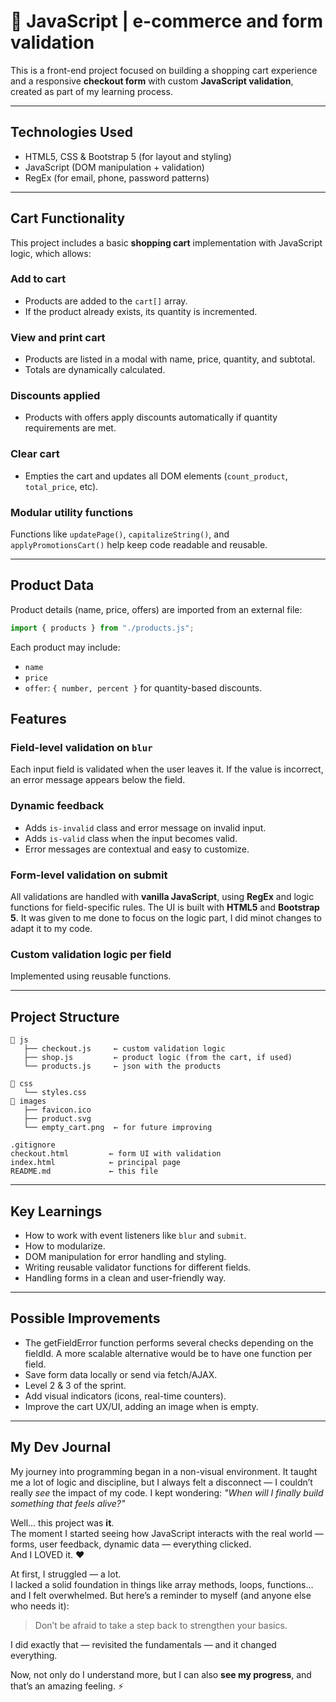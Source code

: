 # 🛒 JavaScript | e-commerce and form validation 

This is a front-end project focused on building a shopping cart experience and a responsive **checkout form** with custom **JavaScript validation**, created as part of my learning process. 

---

## Technologies Used

- HTML5, CSS & Bootstrap 5 (for layout and styling)
- JavaScript (DOM manipulation + validation)
- RegEx (for email, phone, password patterns)

---

## Cart Functionality

This project includes a basic **shopping cart** implementation with JavaScript logic, which allows:

### Add to cart
- Products are added to the `cart[]` array.
- If the product already exists, its quantity is incremented.

### View and print cart
- Products are listed in a modal with name, price, quantity, and subtotal.
- Totals are dynamically calculated.

### Discounts applied
- Products with offers apply discounts automatically if quantity requirements are met.

### Clear cart
- Empties the cart and updates all DOM elements (`count_product`, `total_price`, etc).

### Modular utility functions
Functions like `updatePage()`, `capitalizeString()`, and `applyPromotionsCart()` help keep code readable and reusable.

---

## Product Data

Product details (name, price, offers) are imported from an external file:  
```js
import { products } from "./products.js";
```

Each product may include:
- `name`
- `price`
- `offer`: `{ number, percent }` for quantity-based discounts.

## Features

### Field-level validation on `blur`
Each input field is validated when the user leaves it. If the value is incorrect, an error message appears below the field.

### Dynamic feedback
- Adds `is-invalid` class and error message on invalid input.
- Adds `is-valid` class when the input becomes valid.
- Error messages are contextual and easy to customize.

### Form-level validation on submit
All validations are handled with **vanilla JavaScript**, using **RegEx** and logic functions for field-specific rules. 
The UI is built with **HTML5** and **Bootstrap 5**. It was given to me done to focus on the logic part, I did minot changes to adapt it to my code.

### Custom validation logic per field
Implemented using reusable functions.

---

## Project Structure

```
📁 js
   ├── checkout.js     ← custom validation logic
   ├── shop.js         ← product logic (from the cart, if used)
   └── products.js     ← json with the products

📁 css
   └── styles.css
📁 images
   ├── favicon.ico
   ├── product.svg 
   └── empty_cart.png  ← for future improving
      
.gitignore
checkout.html         ← form UI with validation
index.html            ← principal page 
README.md             ← this file
```

---

## Key Learnings

- How to work with event listeners like `blur` and `submit`.
- How to modularize.
- DOM manipulation for error handling and styling.
- Writing reusable validator functions for different fields.
- Handling forms in a clean and user-friendly way.

---

## Possible Improvements

- The getFieldError function performs several checks depending on the fieldId. A more scalable alternative would be to have one function per field.
- Save form data locally or send via fetch/AJAX.
- Level 2 & 3 of the sprint.
- Add visual indicators (icons, real-time counters).
- Improve the cart UX/UI, adding an image when is empty.

---

## My Dev Journal

My journey into programming began in a non-visual environment. It taught me a lot of logic and discipline, but I always felt a disconnect — I couldn’t really *see* the impact of my code. I kept wondering: *"When will I finally build something that feels alive?"*

Well... this project was **it**.  
The moment I started seeing how JavaScript interacts with the real world — forms, user feedback, dynamic data — everything clicked.  
And I LOVED it. ❤️

At first, I struggled — a lot.  
I lacked a solid foundation in things like array methods, loops, functions… and I felt overwhelmed. But here’s a reminder to myself (and anyone else who needs it):  
> Don’t be afraid to take a step back to strengthen your basics.

I did exactly that — revisited the fundamentals — and it changed everything.  

Now, not only do I understand more, but I can also **see my progress**, and that’s an amazing feeling. ⚡️
